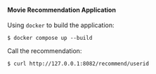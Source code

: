 #### Movie Recommendation Application

Using `docker` to build the application:
```
$ docker compose up --build
```

Call the recommendation:
```
$ curl http://127.0.0.1:8082/recommend/userid
```
